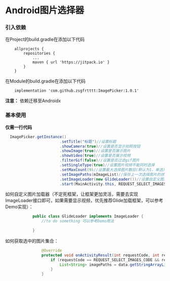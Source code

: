 # Android图片选择器

### 引入依赖 
在Project的build.gradle在添加以下代码
```
	allprojects {
		repositories {
			...
			maven { url 'https://jitpack.io' }
		}
	}
```
在Module的build.gradle在添加以下代码
```
	implementation 'com.github.zsgfrtttt:ImagePicker:1.0.1'
```
**注意：** 依赖迁移至Androidx

### 基本使用

**仅需一行代码**
```java
  ImagePicker.getInstance()
                        .setTitle("标题")//设置标题
                        .showCamera(true)//设置是否显示拍照按钮
                        .showImage(true)//设置是否展示图片
                        .showVideo(true)//设置是否展示视频
                        .filterGif(false)//设置是否过滤gif图片
                        .setSingleType(true)//设置图片视频不能同时选择
                        .setMaxCount(9)//设置最大选择图片数目(默认为1，单选)
                        .setImagePaths(mImageList)//保存上一次选择图片的状态，如果不需要可以忽略
                        .setImageLoader(new GlideLoader())//设置自定义图片加载器
                        .start(MainActivity.this, REQUEST_SELECT_IMAGES_CODE);//REQEST_SELECT_IMAGES_CODE为Intent调用的requestCode
```
如何自定义图片加载器（不定死框架，让框架更加灵活，需要去实现ImageLoader接口即可，如果需要显示视频，优先推荐Glide加载框架，可以参考Demo实现）：
```java
            public class GlideLoader implements ImageLoader {
                //to do something 可以参考Demo用法
                
            }
```
如何获取选中的图片集合：
```java
                @Override
                protected void onActivityResult(int requestCode, int resultCode, Intent data) {
                    if (requestCode == REQUEST_SELECT_IMAGES_CODE && resultCode == RESULT_OK) {
                        List<String> imagePaths = data.getStringArrayListExtra(ImagePicker.EXTRA_SELECT_IMAGES);
                    }
                }
```


 

